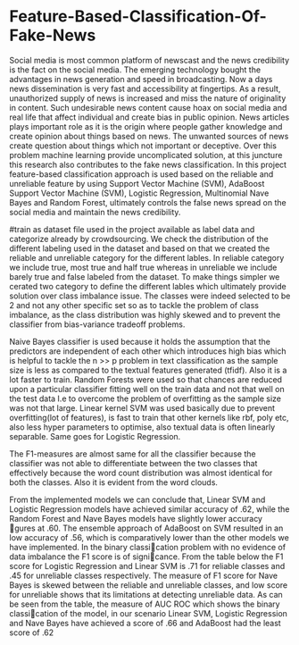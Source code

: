 # Feature-Based-Classification-Of-Fake-News
Social media is most common platform of newscast and the news credibility is the fact on the social media. The emerging technology bought the advantages in news generation and speed in broadcasting. Now a days news dissemination is very fast and accessibility at fingertips. As a result, unauthorized supply of news is increased and miss the nature of originality in content. Such undesirable news content cause hoax on social media and real life that affect individual and create bias in public opinion. News articles plays important role as it is the origin where people gather knowledge and create opinion about things based on news. The unwanted sources of news create question about things which not important or deceptive. Over this problem machine learning provide uncomplicated solution, at this juncture this research also contributes to the fake news classification. In this project feature-based classification approach is used based on the reliable and unreliable feature by using Support Vector Machine (SVM), AdaBoost Support Vector Machine (SVM), Logistic Regression, Multinomial Nave Bayes and Random Forest, ultimately controls the false news spread on the social media and maintain the news credibility.

#train as dataset file used in the project available as label data and categorize already by crowdsourcing.
We check the distribution of the different labeling used in the dataset and based on that we created the reliable and unreliable category for the different lables.
In reliable category we include true, most true and half true whereas in unreliable we include barely true and false labeled from the dataset.
To make things simpler we cerated two category to define the different lables which ultimately provide solution over class imbalance issue. The classes were indeed selected to be 2 and not any other specific set so as to tackle the problem of class imbalance, as the class distribution was highly skewed and to prevent the classifier from bias-variance tradeoff problems.

Naive Bayes classifier is used because it holds the assumption that the predictors are independent of each other which introduces high bias which is helpful to tackle the n >> p problem in text classification as the sample size is less as compared to the textual features generated (tfidf). Also it is a lot faster to train.
Random Forests were used so that chances are reduced upon a particular classifier fitting well on the train data and not that well on the test data I.e to overcome the problem of overfitting as the sample size was not that large.
Linear kernel SVM was used basically due to prevent overfitting(lot of features), is fast to train that other kernels like rbf, poly etc, also less hyper parameters to optimise, also textual data is often linearly separable. Same goes for Logistic Regression.

The F1-measures are almost same for all the classifier because the classifier was not able to differentiate between the two classes that effectively because the word count distribution was almost identical for both the classes. Also it is evident from the word clouds.

From the implemented models we can conclude that, Linear SVM and Logistic Regression models have achieved similar accuracy of .62, while the Random Forest and Nave Bayes models have slightly lower accuracy gures at .60. The ensemble approach of AdaBoost on SVM resulted in an low accuracy of .56, which is comparatively lower than the other models we have implemented. In the binary classication problem with
no evidence of data imbalance the F1 score is of signicance. From the table below the F1 score for Logistic Regression and Linear SVM is .71 for reliable classes and .45 for unreliable classes respectively. The measure of F1 score for Nave Bayes is skewed between
the reliable and unreliable classes, and low score for unreliable shows that its limitations at detecting unreliable data. As can be seen from the table, the measure of AUC ROC which shows the binary classication of the model, in our scenario Linear SVM, Logistic
Regression and Nave Bayes have achieved a score of .66 and AdaBoost had the least score of .62
